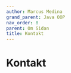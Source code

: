 ```yaml
---
author: Marcus Medina
grand_parent: Java OOP
nav_order: 8
parent: Om Sidan
title: Kontakt
---
```

# Kontakt